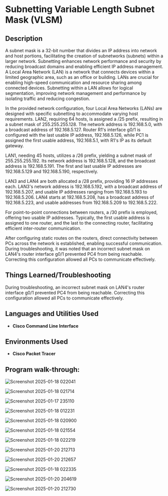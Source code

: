 <h1>Subnetting Variable Length Subnet Mask (VLSM) </h1>

<h2>Description</h2>
A subnet mask is a 32-bit number that divides an IP address into network and host portions, facilitating the creation of subnetworks (subnets) within a larger network. Subnetting enhances network performance and security by reducing broadcast domains and enabling efficient IP address management. A Local Area Network (LAN) is a network that connects devices within a limited geographic area, such as an office or building. LANs are crucial for enabling high-speed communication and resource sharing among connected devices. Subnetting within a LAN allows for logical segmentation, improving network management and performance by isolating traffic and reducing congestion.


In the provided network configuration, four Local Area Networks (LANs) are designed with specific subnetting to accommodate varying host requirements. LAN2, requiring 64 hosts, is assigned a /25 prefix, resulting in a subnet mask of 255.255.255.128. The network address is 192.168.5.0, with a broadcast address of 192.168.5.127. Router R1's interface g0/1 is configured with the last usable IP address, 192.168.5.126, while PC1 is assigned the first usable address, 192.168.5.1, with R1's IP as its default gateway.

LAN1, needing 45 hosts, utilizes a /26 prefix, yielding a subnet mask of 255.255.255.192. Its network address is 192.168.5.128, and the broadcast address is 192.168.5.191. The first and last usable IP addresses are 192.168.5.129 and 192.168.5.190, respectively.

LAN3 and LAN4 are both allocated a /28 prefix, providing 16 IP addresses each. LAN3's network address is 192.168.5.192, with a broadcast address of 192.168.5.207, and usable IP addresses ranging from 192.168.5.193 to 192.168.5.206. LAN4 starts at 192.168.5.208, has a broadcast address of 192.168.5.223, and usable addresses from 192.168.5.209 to 192.168.5.222.

For point-to-point connections between routers, a /30 prefix is employed, offering two usable IP addresses. Typically, the first usable address is assigned to one router, and the last to the connecting router, facilitating efficient inter-router communication.

After configuring static routes on the routers, direct connectivity between PCs across the network is established, enabling successful communication. During troubleshooting, it was noted that an incorrect subnet mask on LAN4's router interface g0/1 prevented PC4 from being reachable. Correcting this configuration allowed all PCs to communicate effectively.

<h2>Things Learned/Troubleshooting</h2>

During troubleshooting, an incorrect subnet mask on LAN4's router interface g0/1 prevented PC4 from being reachable. Correcting this configuration allowed all PCs to communicate effectively.

<h2>Languages and Utilities Used</h2>

- <b>Cisco Command Line Interface</b> 

<h2>Environments Used </h2>

- <b>Cisco Packet Tracer</b>

<h2>Program walk-through:</h2>

![Screenshot 2025-01-18 022041](https://github.com/user-attachments/assets/692c9927-8b33-4b55-944f-46788261cfde)

![Screenshot 2025-01-18 021714](https://github.com/user-attachments/assets/aa9930a9-796e-478d-b3ef-4378787f0838)

![Screenshot 2025-01-17 235110](https://github.com/user-attachments/assets/473855c2-aaa6-42f9-ad09-18b5b017e70e)

![Screenshot 2025-01-18 012231](https://github.com/user-attachments/assets/926721f2-692e-4a6a-ba34-527949689aab)

![Screenshot 2025-01-18 020900](https://github.com/user-attachments/assets/4f7d3efe-1fa4-44c2-bb76-6b8a3fea6fce)

![Screenshot 2025-01-18 021554](https://github.com/user-attachments/assets/6264c29f-a13d-4ef0-9f1a-fd097a997f71)

![Screenshot 2025-01-18 022219](https://github.com/user-attachments/assets/5f028bc5-ccaa-4ddf-bb1e-f9151eddb58c)

![Screenshot 2025-01-20 212713](https://github.com/user-attachments/assets/ff8c8a4b-0de9-4875-a4f9-01a899fc9c11)


![Screenshot 2025-01-20 212657](https://github.com/user-attachments/assets/b77a8c2e-0520-41dd-a83e-27ff5db892ce)

![Screenshot 2025-01-18 022335](https://github.com/user-attachments/assets/f0e4d6da-be98-42df-abae-7b7ce83b0ccf)


![Screenshot 2025-01-20 204619](https://github.com/user-attachments/assets/828ad1b8-0cfd-4b38-9e41-231319d2f9da)


![Screenshot 2025-01-20 212730](https://github.com/user-attachments/assets/820107a2-97b2-4e11-bac0-be81d9c3b95e)

